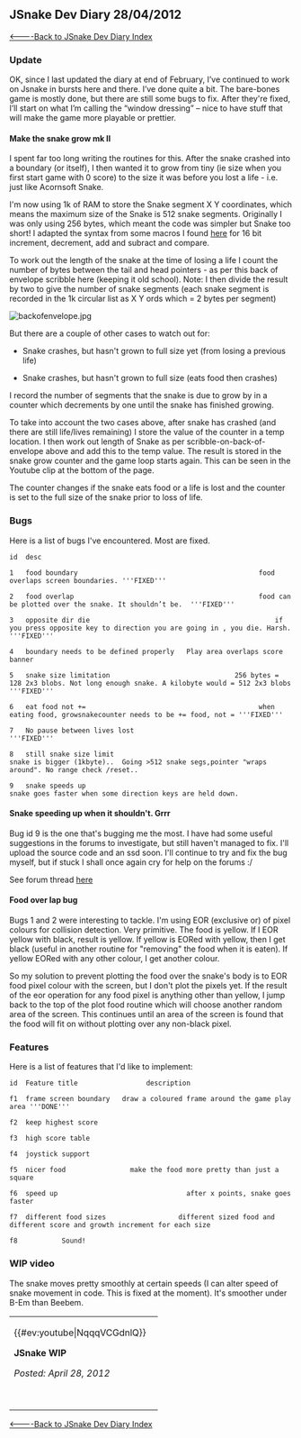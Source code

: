 ## JSnake Dev Diary 28/04/2012

[&lt;----Back to JSnake Dev Diary Index](JSnakeDevDiary "wikilink")

### Update

OK, since I last updated the diary at end of February, I’ve continued to work on Jsnake in bursts here and there. I’ve done quite a bit. The bare-bones game is mostly done, but there are still some bugs to fix. After they're fixed, I’ll start on what I’m calling the “window dressing” – nice to have stuff that will make the game more playable or prettier.

#### Make the snake grow mk II

I spent far too long writing the routines for this. After the snake crashed into a boundary (or itself), I then wanted it to grow from tiny (ie size when you first start game with 0 score) to the size it was before you lost a life - i.e. just like Acornsoft Snake.

I'm now using 1k of RAM to store the Snake segment X Y coordinates, which means the maximum size of the Snake is 512 snake segments. Originally I was only using 256 bytes, which meant the code was simpler but Snake too short! I adapted the syntax from some macros I found [here](http://www.obelisk.demon.co.uk/6502/algorithms.html) for 16 bit increment, decrement, add and subract and compare.

To work out the length of the snake at the time of losing a life I count the number of bytes between the tail and head pointers - as per this back of envelope scribble here (keeping it old school). Note: I then divide the result by two to give the number of snake segments (each snake segment is recorded in the 1k circular list as X Y ords which = 2 bytes per segment)

![](./images/backofenvelope.jpg "backofenvelope.jpg")

But there are a couple of other cases to watch out for:

-   Snake crashes, but hasn't grown to full size yet (from losing a previous life)
-   Snake crashes, but hasn't grown to full size (eats food then crashes)

I record the number of segments that the snake is due to grow by in a counter which decrements by one until the snake has finished growing.

To take into account the two cases above, after snake has crashed (and there are still life/lives remaining) I store the value of the counter in a temp location. I then work out length of Snake as per scribble-on-back-of-envelope above and add this to the temp value. The result is stored in the snake grow counter and the game loop starts again. This can be seen in the Youtube clip at the bottom of the page.

The counter changes if the snake eats food or a life is lost and the counter is set to the full size of the snake prior to loss of life.

### Bugs

Here is a list of bugs I've encountered. Most are fixed.

<tt>

    id  desc     
    1   food boundary                                             food overlaps screen boundaries. '''FIXED'''
    2   food overlap                                              food can be plotted over the snake. It shouldn’t be.  '''FIXED'''
    3   opposite dir die                                              if you press opposite key to direction you are going in , you die. Harsh. '''FIXED'''
    4   boundary needs to be defined properly   Play area overlaps score banner
    5   snake size limitation                               256 bytes = 128 2x3 blobs. Not long enough snake. A kilobyte would = 512 2x3 blobs '''FIXED'''
    6   eat food not +=                                           when eating food, growsnakecounter needs to be += food, not = '''FIXED'''
    7   No pause between lives lost                             '''FIXED'''
    8   still snake size limit                                          snake is bigger (1kbyte)..  Going >512 snake segs,pointer "wraps around". No range check /reset..
    9   snake speeds up                                               snake goes faster when some direction keys are held down.

</tt>

#### Snake speeding up when it shouldn't. Grrr

Bug id 9 is the one that's bugging me the most. I have had some useful suggestions in the forums to investigate, but still haven't managed to fix. I'll upload the source code and an ssd soon. I'll continue to try and fix the bug myself, but if stuck I shall once again cry for help on the forums :/

See forum thread [here](http://www.retrosoftware.co.uk/forum/viewtopic.php?f=73&t=763)

#### Food over lap bug

Bugs 1 and 2 were interesting to tackle. I'm using EOR (exclusive or) of pixel colours for collision detection. Very primitive. The food is yellow. If I EOR yellow with black, result is yellow. If yellow is EORed with yellow, then I get black (useful in another routine for "removing" the food when it is eaten). If yellow EORed with any other colour, I get another colour.

So my solution to prevent plotting the food over the snake's body is to EOR food pixel colour with the screen, but I don't plot the pixels yet. If the result of the eor operation for any food pixel is anything other than yellow, I jump back to the top of the plot food routine which will choose another random area of the screen. This continues until an area of the screen is found that the food will fit on without plotting over any non-black pixel.

### Features

Here is a list of features that I'd like to implement:

<tt>

    id  Feature title                 description
    f1  frame screen boundary   draw a coloured frame around the game play area '''DONE'''
    f2  keep highest score  
    f3  high score table    
    f4  joystick support    
    f5  nicer food                make the food more pretty than just a square
    f6  speed up                                after x points, snake goes faster
    f7  different food sizes                  different sized food and different score and growth increment for each size
    f8           Sound!

</tt>

### WIP video

The snake moves pretty smoothly at certain speeds (I can alter speed of snake movement in code. This is fixed at the moment). It's smoother under B-Em than Beebem.

<table>
<tbody>
<tr class="odd">
<td><p>{{#ev:youtube|NqqqVCGdnlQ}}   <br />
<strong>JSnake WIP</strong><br />
<em>Posted: April 28, 2012</em><br />
<br />
</p></td>
</tr>
<tr class="even">
</tr>
</tbody>
</table>

[&lt;----Back to JSnake Dev Diary Index](JSnakeDevDiary "wikilink")
